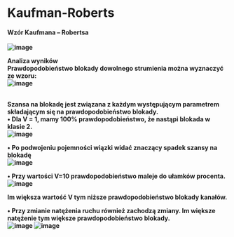 # Kaufman-Roberts

<b>Wzór Kaufmana – Robertsa <br><br>
 ![image](https://user-images.githubusercontent.com/116517815/197424053-29dd19b3-7adf-4b70-92a5-785d6c10471a.png)


Analiza wyników  <br> 
Prawdopodobieństwo blokady dowolnego strumienia można wyznaczyć ze wzoru:<br>
![image](https://user-images.githubusercontent.com/116517815/197424086-35fb8871-f4cb-4965-91bd-88d63e480593.png)<br><br>


Szansa na blokadę jest związana z każdym występującym parametrem składającym się na prawdopodobieństwo blokady. <br>
•	Dla V = 1, mamy 100% prawdopodobieństwo, że nastąpi blokada w klasie 2.<br>
![image](https://user-images.githubusercontent.com/116517815/197424094-cbf5002a-69ca-498d-b436-9f114b4ff5db.png)<br>

•	Po podwojeniu pojemności wiązki widać znaczący spadek szansy na blokadę<br>
 ![image](https://user-images.githubusercontent.com/116517815/197424101-35248b65-5e3e-49a3-b68a-7317d3cd76cf.png)<br>

•	Przy wartości V=10 prawdopodobieństwo maleje do ułamków procenta.<br>
 ![image](https://user-images.githubusercontent.com/116517815/197424109-1d75611a-835c-4810-8a3e-7771b9d2ebde.png)


Im większa wartość V tym niższe prawdopodobieństwo blokady kanałów.<br>

•	Przy zmianie natężenia ruchu również zachodzą zmiany. Im większe natężenie tym większe prawdopodobieństwo blokady.<br>
  ![image](https://user-images.githubusercontent.com/116517815/197424118-e7d3d219-6cba-488e-b038-c4c5610b2191.png)
![image](https://user-images.githubusercontent.com/116517815/197424119-5f1cc911-b975-4b4b-84fa-9f1d24726a00.png)

</b>
